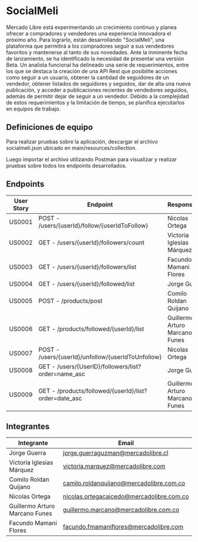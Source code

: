 
# SocialMeli

Mercado Libre está experimentando un crecimiento continuo y planea ofrecer a compradores y vendedores una experiencia innovadora el próximo año. Para lograrlo, están desarrollando "SocialMeli", una plataforma que permitirá a los compradores seguir a sus vendedores favoritos y mantenerse al tanto de sus novedades. Ante la inminente fecha de lanzamiento, se ha identificado la necesidad de presentar una versión Beta. Un analista funcional ha delineado una serie de requerimientos, entre los que se destaca la creación de una API Rest que posibilite acciones como seguir a un usuario, obtener la cantidad de seguidores de un vendedor, obtener listados de seguidores y seguidos, dar de alta una nueva publicación, y acceder a publicaciones recientes de vendedores seguidos, además de permitir dejar de seguir a un vendedor. Debido a la complejidad de estos requerimientos y la limitación de tiempo, se planifica ejecutarlos en equipos de trabajo.

## Definiciones de equipo

Para realizar pruebas sobre la aplicación, descargar el archivo socialmeli.json ubicado en main/resources/collection.

Luego importar el archivo utilizando Postman para visualizar y realizar pruebas sobre todos los endpoints desarrollados. 

## Endpoints

| **User Story** | **Endpoint**                                              | **Responsable**                   |
|------------|-------------------------------------------------------|--------------------------------|
| US0001     | POST - /users/{userId}/follow/{userIdToFollow}        | Nicolas Ortega                 |
| US0002     | GET - /users/{userId}/followers/count                 | Victoria Iglesias Márquez      |
| US0003     | GET - /users/{userId}/followers/list                  | Facundo Mamani Flores          |
| US0004     | GET - /users/{userId}/followed/list                   | Jorge Guerra                   |
| US0005     | POST - /products/post                                 | Comilo Roldan Quijano          |
| US0006     | GET - /products/followed/{userId}/list                | Guillermo Arturo Marcano Funes |
| US0007     | POST - /users/{userId}/unfollow/{userIdToUnfollow}    | Nicolas Ortega                 |
| US0008     | GET - /users/{UserID}/followers/list?order=name_asc   | Jorge Guerra                   |
| US0009     | GET - /products/followed/{userId}/list?order=date_asc | Guillermo Arturo Marcano Funes |

## Integrantes

| **Integrante**                     | **Email**                                  |
|--------------------------------|----------------------------------------|
| Jorge Guerra                   |jorge.guerraguzman@mercadolibre.cl                                        |
| Victoria Iglesias Márquez      |victoria.marquez@mercadolibre.com                                        |
| Comilo Roldan Quijano          |camilo.roldanquijano@mercadolibre.com.co                                        |
| Nicolas Ortega                 |nicolas.ortegacaicedo@mercadolibre.com.co                                        |
| Guillermo Arturo Marcano Funes |guillermo.marcano@mercadolibre.com.co                                       |
| Facundo Mamani Flores          | facundo.fmamaniflores@mercadolibre.com |
